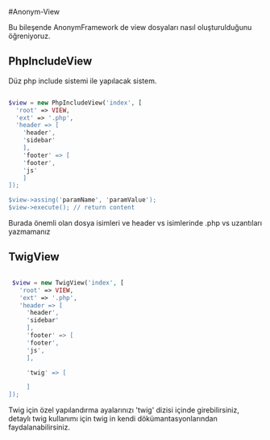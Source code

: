 #Anonym-View


 Bu bileşende AnonymFramework de view dosyaları nasıl oluşturulduğunu öğreniyoruz.



 PhpIncludeView
 --------------

 Düz php include sistemi ile yapılacak sistem.


 ```php

 $view = new PhpIncludeView('index', [
   'root' => VIEW,
   'ext' => '.php',
   'header => [
     'header',
     'sidebar'
     ],
     'footer' => [
     'footer',
     'js'
     ]
]);

$view->assing('paramName', 'paramValue');
$view->execute(); // return content

 ```

 Burada önemli olan dosya isimleri ve header vs isimlerinde .php vs uzantıları yazmamanız

TwigView
--------

```php

 $view = new TwigView('index', [
   'root' => VIEW,
   'ext' => '.php',
   'header => [
     'header',
     'sidebar'
     ],
     'footer' => [
     'footer',
     'js',
     ],

     'twig' => [

     ]
]);
```

Twig için özel yapılandırma ayalarınızı 'twig' dizisi içinde girebilirsiniz, detaylı twig kullanımı için
twig in kendi dökümantasyonlarından faydalanabilirsiniz.

